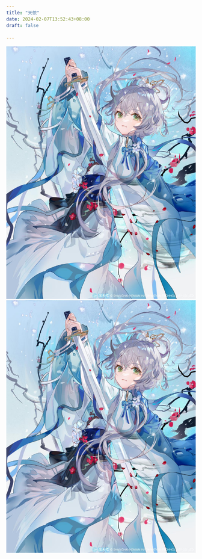 ```yaml
---
title: "天依"
date: 2024-02-07T13:52:43+08:00
draft: false

---
```


![Image 1](luo.jpg)
![Image 1](luo.jpg)